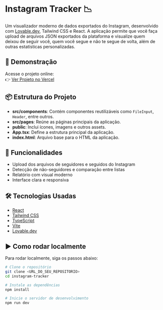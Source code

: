 # Instagram Tracker 📉

Um visualizador moderno de dados exportados do Instagram, desenvolvido com [Lovable.dev](https://lovable.dev), Tailwind CSS e React. A aplicação permite que você faça upload de arquivos JSON exportados da plataforma e visualize quem deixou de seguir você, quem você segue e não te segue de volta, além de outras estatísticas personalizadas.

## 🚀 Demonstração

Acesse o projeto online:  
👉 [Ver Projeto no Vercel](https://instagram-tracker-main.vercel.app/)

## 📦 Estrutura do Projeto

- **src/components**: Contém componentes reutilizáveis como `FileInput`, `Header`, entre outros.
- **src/pages**: Reúne as páginas principais da aplicação.
- **public**: Inclui ícones, imagens e outros assets.
- **App.tsx**: Define a estrutura principal da aplicação.
- **index.html**: Arquivo base para o HTML da aplicação.


## 🧠 Funcionalidades

- Upload dos arquivos de seguidores e seguidos do Instagram
- Detecção de não-seguidores e comparação entre listas
- Relatório com visual moderno
- Interface clara e responsiva


## 🛠️ Tecnologias Usadas

- [React](https://reactjs.org/)
- [Tailwind CSS](https://tailwindcss.com/)
- [TypeScript](https://www.typescriptlang.org/)
- [Vite](https://vitejs.dev/)
- [Lovable.dev](https://lovable.dev/)


## ▶️ Como rodar localmente

Para rodar localmente, siga os passos abaixo:

```bash
# Clone o repositório
git clone <URL_DO_SEU_REPOSITORIO>
cd instagram-tracker

# Instale as dependências
npm install

# Inicie o servidor de desenvolvimento
npm run dev